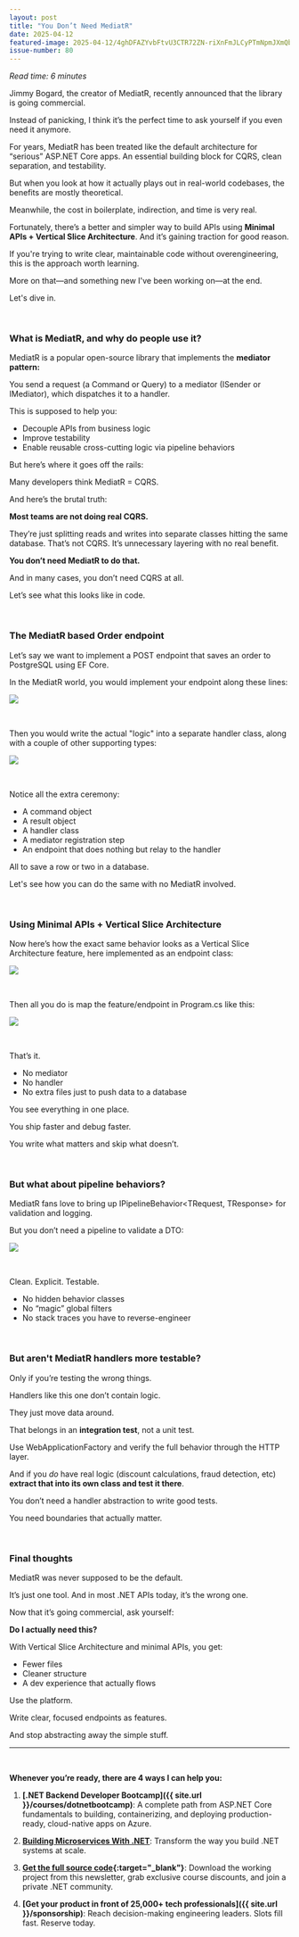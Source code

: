 ```yaml
---
layout: post
title: "You Don’t Need MediatR"
date: 2025-04-12
featured-image: 2025-04-12/4ghDFAZYvbFtvU3CTR72ZN-riXnFmJLCyPTmNpmJXmQbG.jpeg
issue-number: 80
---
```


*Read time: 6 minutes*
​

Jimmy Bogard, the creator of MediatR, recently announced that the library is going commercial.

Instead of panicking, I think it’s the perfect time to ask yourself if you even need it anymore.

For years, MediatR has been treated like the default architecture for “serious” ASP.NET Core apps. An essential building block for CQRS, clean separation, and testability.

But when you look at how it actually plays out in real-world codebases, the benefits are mostly theoretical.

Meanwhile, the cost in boilerplate, indirection, and time is very real.

Fortunately, there’s a better and simpler way to build APIs using **Minimal APIs + Vertical Slice Architecture**. And it’s gaining traction for good reason.

If you're trying to write clear, maintainable code without overengineering, this is the approach worth learning.

More on that—and something new I've been working on—at the end.

Let's dive in.

​

### **What is MediatR, and why do people use it?**
MediatR is a popular open-source library that implements the **mediator pattern:**

You send a request (a Command or Query) to a mediator (ISender or IMediator), which dispatches it to a handler.

This is supposed to help you:

*   <span>Decouple APIs from business logic</span>
*   <span>Improve testability</span>
*   <span>Enable reusable cross-cutting logic via pipeline behaviors</span>

But here’s where it goes off the rails:

Many developers think MediatR = CQRS.

And here’s the brutal truth:

**Most teams are not doing real CQRS.**

They’re just splitting reads and writes into separate classes hitting the same database. That’s not CQRS. It’s unnecessary layering with no real benefit.

**You don’t need MediatR to do that.**

And in many cases, you don’t need CQRS at all.

Let’s see what this looks like in code.

​

### **The MediatR based Order endpoint**
Let’s say we want to implement a POST endpoint that saves an order to PostgreSQL using EF Core.

In the MediatR world, you would implement your endpoint along these lines:


![](/assets/images/2025-04-12/4ghDFAZYvbFtvU3CTR72ZN-a5LxKWkBvGdtY1bSoGTQjw.jpeg)

​

Then you would write the actual "logic" into a separate handler class, along with a couple of other supporting types:


![](/assets/images/2025-04-12/4ghDFAZYvbFtvU3CTR72ZN-44mVJd5KYeZdVAeCnQvBfd.jpeg)

​

Notice all the extra ceremony:

*   <span>A command object</span>
*   <span>A result object</span>
*   <span>A handler class</span>
*   <span>A mediator registration step</span>
*   <span>An endpoint that does nothing but relay to the handler</span>

All to save a row or two in a database.

Let's see how you can do the same with no MediatR involved.

​

### **Using Minimal APIs + Vertical Slice Architecture**
Now here’s how the exact same behavior looks as a Vertical Slice Architecture feature, here implemented as an endpoint class:


![](/assets/images/2025-04-12/4ghDFAZYvbFtvU3CTR72ZN-riXnFmJLCyPTmNpmJXmQbG.jpeg)

​

Then all you do is map the feature/endpoint in Program.cs like this:


![](/assets/images/2025-04-12/4ghDFAZYvbFtvU3CTR72ZN-uXJJ79RVzRuRuytXEniUtg.jpeg)

​

That’s it.

*   <span>No mediator</span>
*   <span>No handler</span>
*   <span>No extra files just to push data to a database</span>

You see everything in one place.

You ship faster and debug faster.

You write what matters and skip what doesn’t.

​

### **But what about pipeline behaviors?**
MediatR fans love to bring up IPipelineBehavior<TRequest, TResponse> for validation and logging.

But you don’t need a pipeline to validate a DTO:


![](/assets/images/2025-04-12/4ghDFAZYvbFtvU3CTR72ZN-9NcJDmgQdFzJrsibQnEm32.jpeg)

​

Clean. Explicit. Testable.

*   <span>No hidden behavior classes</span>
*   <span>No “magic” global filters</span>
*   <span>No stack traces you have to reverse-engineer</span>

​

### **But aren't MediatR handlers more testable?**
Only if you’re testing the wrong things.

Handlers like this one don’t contain logic.

They just move data around.

That belongs in an **integration test**, not a unit test.

Use WebApplicationFactory and verify the full behavior through the HTTP layer.

And if you *do* have real logic (discount calculations, fraud detection, etc) **extract that into its own class and test it there**.

You don’t need a handler abstraction to write good tests.

You need boundaries that actually matter.

​

### **Final thoughts**
MediatR was never supposed to be the default.

It’s just one tool. And in most .NET APIs today, it’s the wrong one.

Now that it’s going commercial, ask yourself:

**Do I actually need this?**

With Vertical Slice Architecture and minimal APIs, you get:

*   <span>Fewer files</span>
*   <span>Cleaner structure</span>
*   <span>A dev experience that actually flows</span>

Use the platform.

Write clear, focused endpoints as features.

And stop abstracting away the simple stuff.

---

<br/>

**Whenever you’re ready, there are 4 ways I can help you:**

1. **[.NET Backend Developer Bootcamp]({{ site.url }}/courses/dotnetbootcamp)**: A complete path from ASP.NET Core fundamentals to building, containerizing, and deploying production-ready, cloud-native apps on Azure.

2. **​[Building Microservices With .NET](https://dotnetmicroservices.com)**: Transform the way you build .NET systems at scale.

3. **​[​Get the full source code](https://www.patreon.com/juliocasal){:target="_blank"}**: Download the working project from this newsletter, grab exclusive course discounts, and join a private .NET community.

4. **[Get your product in front of 25,000+ tech professionals​]({{ site.url }}/sponsorship)**: Reach decision-making engineering leaders. Slots fill fast. Reserve today.
